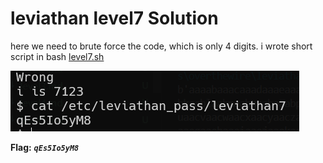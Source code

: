 # leviathan level7 Solution

here we need to brute force the code, which is only 4 digits. i wrote short script in bash
[level7.sh](./scripts/level7.sh)

![alt text](./images/level7.png)


**Flag:** ***`qEs5Io5yM8`*** 
